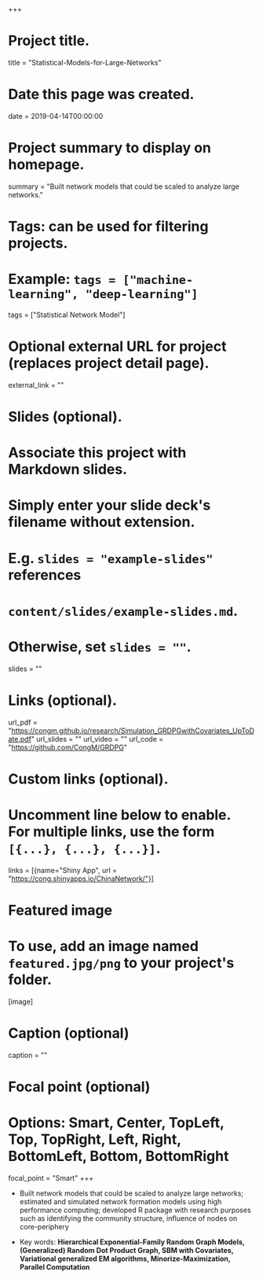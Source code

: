+++
# Project title.
title = "Statistical-Models-for-Large-Networks"

# Date this page was created.
date = 2019-04-14T00:00:00

# Project summary to display on homepage.
summary = "Built network models that could be scaled to analyze large networks."

# Tags: can be used for filtering projects.
# Example: `tags = ["machine-learning", "deep-learning"]`
tags = ["Statistical Network Model"]

# Optional external URL for project (replaces project detail page).
external_link = ""

# Slides (optional).
#   Associate this project with Markdown slides.
#   Simply enter your slide deck's filename without extension.
#   E.g. `slides = "example-slides"` references 
#   `content/slides/example-slides.md`.
#   Otherwise, set `slides = ""`.
slides = ""

# Links (optional).
url_pdf = "https://congm.github.io/research/Simulation_GRDPGwithCovariates_UpToDate.pdf"
url_slides = ""
url_video = ""
url_code = "https://github.com/CongM/GRDPG"

# Custom links (optional).
#   Uncomment line below to enable. For multiple links, use the form `[{...}, {...}, {...}]`.
links = [{name="Shiny App", url = "https://cong.shinyapps.io/ChinaNetwork/"}]

# Featured image
# To use, add an image named `featured.jpg/png` to your project's folder. 
[image]
  # Caption (optional)
  caption = ""
  
  # Focal point (optional)
  # Options: Smart, Center, TopLeft, Top, TopRight, Left, Right, BottomLeft, Bottom, BottomRight
  focal_point = "Smart"
+++

- Built network models that could be scaled to analyze large networks; estimated and simulated network formation models using high performance computing; developed R package with research purposes such as identifying the community structure, influence of nodes on core-periphery

- Key words: **Hierarchical Exponential-Family Random Graph Models, (Generalized) Random Dot Product Graph, SBM with Covariates, Variational generalized EM algorithms, Minorize-Maximization, Parallel Computation**








